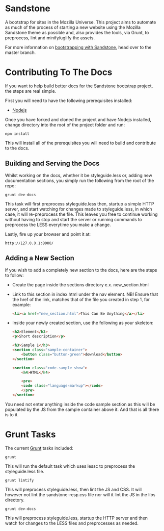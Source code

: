 # Sandstone #

A bootstrap for sites in the Mozilla Universe. This project aims to automate as much
of the process of starting a new website using the Mozilla Sandstone theme as possible and,
also provides the tools, via Grunt, to preprocess, lint and minify/uglify the assets.

For more information on [bootstrapping with Sandstone][sandstone-bootstrap], head over to
the master branch.

# Contributing To The Docs #

If you want to help build better docs for the Sandstone bootstrap project, the steps are real simple.

First you will need to have the following prerequisites installed:

* [Nodejs][nodejs]

Once you have forked and cloned the project and have Nodejs installed, change
directory into the root of the project folder and run:

    npm install

This will install all of the prerequisites you will need to build and contribute
to the docs.

## Building and Serving the Docs ##

Whilst working on the docs, whether it be styleguide.less or, adding new documentation
sections, you simply run the following from the root of the repo:

    grunt dev-docs

This task will first preprocess styleguide.less then, startup a simple
HTTP server, and start watching for changes made to styleguide.less, in which case,
it will re-preprocess the file. This leaves you free to continue working without having
to stop and start the server or running commands to preprocess the LESS everytime
you make a change.

Lastly, fire up your browser and point it at:

    http://127.0.0.1:8000/

## Adding a New Section ##

If you wish to add a completely new section to the docs, here are the steps to
follow:

* Create the page inside the sections directory e.x. new_section.html
* Link to this section in index.html under the nav element. NB! Ensure that
the href of the link, matches that of the file you created in step 1, for example:

    ```html
    <li><a href="new_section.html">This Can Be Anything</a></li>
    ```

* Inside your newly created section, use the following as your skeleton:

    ```html
    <h2>Element</h2>
    <p>Short description</p>

    <h3>Sample 1</h3>
    <section class="sample-container">
        <button class="button-green">download</button>
    </section>

    <section class="code-sample show">
        <h4>HTML</h4>

        <pre>
        <code class="language-markup"></code>
        </pre>
    </section>
    ```

You need not enter anything inside the code sample section as this will be populated
by the JS from the sample container above it. And that is all there is to it.

# Grunt Tasks #

The current [Grunt][grunt] tasks included:

    grunt

This will run the default task which uses lessc to preprocess the styleguide.less file.

    grunt lintify

This will preprocess styleguide.less, then lint the JS and CSS. It will however not lint
the sandstone-resp.css file nor will it lint the JS in the libs directory.

    grunt dev-docs

This will preprocess styleguide.less, startup the HTTP server and then watch for
changes to the LESS files and preprocesses as needed.

[nodejs]: http://nodejs.org
[grunt]: http://github.com/cowboy/grunt
[sandstone-bootstrap]: http://github.com/ossreleasefeed/Sandstone
